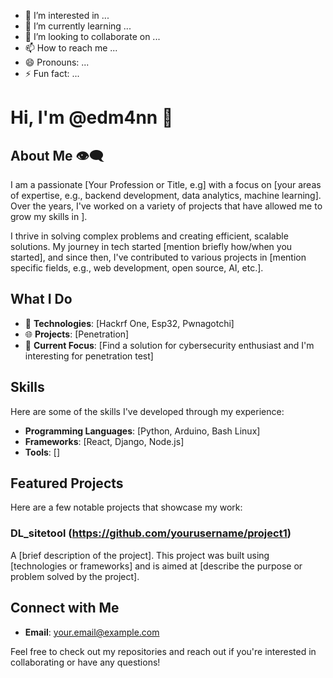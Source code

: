  
- 👀 I’m interested in ...
- 🌱 I’m currently learning ...
- 💞️ I’m looking to collaborate on ...
- 📫 How to reach me ...
- 😄 Pronouns: ...
- ⚡ Fun fact: ...

<!---
edm4nn/edm4nn is a ✨ special ✨ repository because its `README.md` (this file) appears on your GitHub profile.
You can click the Preview link to take a look at your changes.
--->
# Hi, I'm @edm4nn 👋

## About Me 👁️‍🗨️
I am a passionate [Your Profession or Title, e.g] with a focus on [your areas of expertise, e.g., backend development, data analytics, machine learning]. Over the years, I've worked on a variety of projects that have allowed me to grow my skills in ].

I thrive in solving complex problems and creating efficient, scalable solutions. My journey in tech started [mention briefly how/when you started], and since then, I've contributed to various projects in [mention specific fields, e.g., web development, open source, AI, etc.].

## What I Do
- 🔧 **Technologies**: [Hackrf One, Esp32, Pwnagotchi]
- 🌐 **Projects**: [Penetration]
- 🚀 **Current Focus**: [Find a solution for cybersecurity enthusiast and I'm interesting for penetration test]
  
## Skills
Here are some of the skills I've developed through my experience:
- **Programming Languages**: [Python, Arduino, Bash Linux]
- **Frameworks**: [React, Django, Node.js]
- **Tools**: []

## Featured Projects
Here are a few notable projects that showcase my work:

### DL_sitetool (https://github.com/yourusername/project1)
A [brief description of the project]. This project was built using [technologies or frameworks] and is aimed at [describe the purpose or problem solved by the project].

## Connect with Me
- **Email**: your.email@example.com

Feel free to check out my repositories and reach out if you're interested in collaborating or have any questions!
